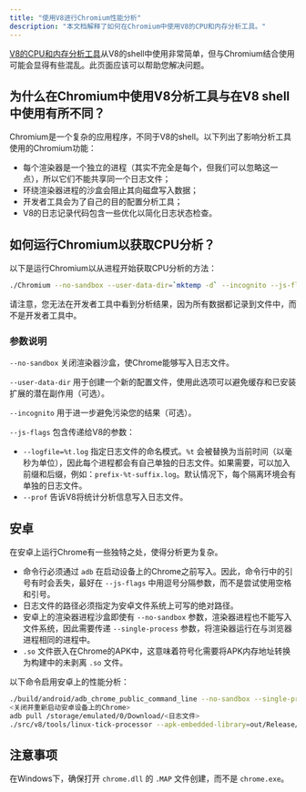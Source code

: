 ```yaml
---
title: "使用V8进行Chromium性能分析"
description: "本文档解释了如何在Chromium中使用V8的CPU和内存分析工具。"
---
```

[V8的CPU和内存分析工具](/docs/profile)从V8的shell中使用非常简单，但与Chromium结合使用可能会显得有些混乱。此页面应该可以帮助您解决问题。

## 为什么在Chromium中使用V8分析工具与在V8 shell中使用有所不同？

Chromium是一个复杂的应用程序，不同于V8的shell。以下列出了影响分析工具使用的Chromium功能：

- 每个渲染器是一个独立的进程（其实不完全是每个，但我们可以忽略这一点），所以它们不能共享同一个日志文件；
- 环绕渲染器进程的沙盒会阻止其向磁盘写入数据；
- 开发者工具会为了自己的目的配置分析工具；
- V8的日志记录代码包含一些优化以简化日志状态检查。

## 如何运行Chromium以获取CPU分析？

以下是运行Chromium以从进程开始获取CPU分析的方法：

```bash
./Chromium --no-sandbox --user-data-dir=`mktemp -d` --incognito --js-flags='--prof'
```

请注意，您无法在开发者工具中看到分析结果，因为所有数据都记录到文件中，而不是开发者工具中。

### 参数说明

`--no-sandbox` 关闭渲染器沙盒，使Chrome能够写入日志文件。

`--user-data-dir` 用于创建一个新的配置文件，使用此选项可以避免缓存和已安装扩展的潜在副作用（可选）。

`--incognito` 用于进一步避免污染您的结果（可选）。

`--js-flags` 包含传递给V8的参数：

- `--logfile=%t.log` 指定日志文件的命名模式。`%t` 会被替换为当前时间（以毫秒为单位），因此每个进程都会有自己单独的日志文件。如果需要，可以加入前缀和后缀，例如：`prefix-%t-suffix.log`。默认情况下，每个隔离环境会有单独的日志文件。
- `--prof` 告诉V8将统计分析信息写入日志文件。

## 安卓

在安卓上运行Chrome有一些独特之处，使得分析更为复杂。

- 命令行必须通过 `adb` 在启动设备上的Chrome之前写入。因此，命令行中的引号有时会丢失，最好在 `--js-flags` 中用逗号分隔参数，而不是尝试使用空格和引号。
- 日志文件的路径必须指定为安卓文件系统上可写的绝对路径。
- 安卓上的渲染器进程沙盒即使有 `--no-sandbox` 参数，渲染器进程也不能写入文件系统，因此需要传递 `--single-process` 参数，将渲染器运行在与浏览器进程相同的进程中。
- `.so` 文件嵌入在Chrome的APK中，这意味着符号化需要将APK内存地址转换为构建中的未剥离 `.so` 文件。

以下命令启用安卓上的性能分析：

```bash
./build/android/adb_chrome_public_command_line --no-sandbox --single-process --js-flags='--logfile=/storage/emulated/0/Download/%t.log,--prof'
<关闭并重新启动安卓设备上的Chrome>
adb pull /storage/emulated/0/Download/<日志文件>
./src/v8/tools/linux-tick-processor --apk-embedded-library=out/Release/lib.unstripped/libchrome.so --preprocess <日志文件>
```

## 注意事项

在Windows下，确保打开 `chrome.dll` 的 `.MAP` 文件创建，而不是 `chrome.exe`。
